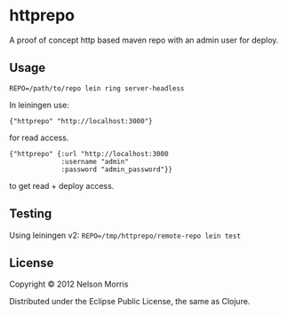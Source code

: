 # httprepo

A proof of concept http based maven repo with an admin user for deploy.

## Usage

```REPO=/path/to/repo lein ring server-headless```

In leiningen use:

```
{"httprepo" "http://localhost:3000"}
```
for read access.

```
{"httprepo" {:url "http://localhost:3000
             :username "admin"
             :password "admin_password"}}
```
to get read + deploy access.

## Testing

Using leiningen v2: ```REPO=/tmp/httprepo/remote-repo lein test```

## License

Copyright © 2012 Nelson Morris

Distributed under the Eclipse Public License, the same as Clojure.
